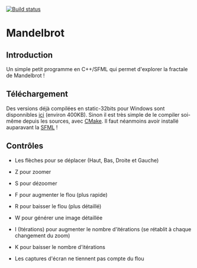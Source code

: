 [![Build status](https://ci.appveyor.com/api/projects/status/pjbeys6p47ln555n?svg=true)](https://ci.appveyor.com/project/SamuelGallay/mandelbrot)


# Mandelbrot

## Introduction

Un simple petit programme en C++/SFML qui permet d'explorer la fractale de Mandelbrot !

## Téléchargement

Des versions déjà compilées en static-32bits pour Windows sont disponnibles [ici](https://github.com/SamuelGallay/Mandelbrot/releases) (environ 400KB).
Sinon il est très simple de le compiler soi-même depuis les sources, avec [CMake](https://cmake.org). Il faut néanmoins avoir installé auparavant la [SFML](https://www.sfml-dev.org) !

## Contrôles

* Les flèches pour se déplacer (Haut, Bas, Droite et Gauche)
* Z pour zoomer
* S pour dézoomer
* F pour augmenter le flou (plus rapide)
* R pour baisser le flou (plus détaillé)
* W pour générer une image détaillée
* I (Itérations) pour augmenter le nombre d'itérations (se rétablit à chaque changement du zoom)
* K pour baisser le nombre d'itérations

* Les captures d'écran ne tiennent pas compte du flou
